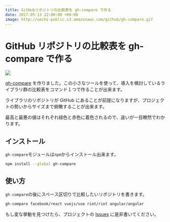 ```yaml
---
title: GitHubリポジトリの比較表を gh-compare で作る
date: 2017-05-13 12:00:00 +09:00
image: http://uechi-public.s3.amazonaws.com/github/gh-compare.gif
---
```


# GitHub リポジトリの比較表を gh-compare で作る

![](http://uechi-public.s3.amazonaws.com/github/gh-compare.gif)

[gh-compare](https://github.com/uetchy/gh-compare) を作りました。この小さなツールを使って、導入を検討しているライブラリ群の比較表をコマンド１つで作ることが出来ます。

ライブラリのリポジトリが GitHub にあることが前提になりますが、プロジェクトの勢いからサイズまで俯瞰することが出来ます。

最高と最悪の値はそれぞれ緑色と赤色に着色されるので、違いが一目瞭然でわかります。

## インストール

`gh-compare`モジュールは`npm`からインストール出来ます。

```bash
npm install --global gh-compare
```

## 使い方

`gh-compare`の後にスペース区切りで比較したいリポジトリを書きます。

```bash
gh-compare facebook/react vuejs/vue riot/riot angular/angular
```

もし変な挙動を見つけたら、プロジェクトの [Issues](https://github.com/uetchy/gh-compare/issues/new) に是非書いてください。
